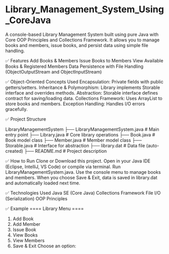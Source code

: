 # Library_Management_System_Using_CoreJava
A console-based Library Management System built using pure Java with Core OOP Principles and Collections Framework.
It allows you to manage books and members, issue books, and persist data using simple file handling.

✅ Features
Add Books & Members
Issue Books to Members
View Available Books & Registered Members
Data Persistence with File Handling (ObjectOutputStream and ObjectInputStream)

✅ Object-Oriented Concepts Used
Encapsulation: Private fields with public getters/setters.
Inheritance & Polymorphism: Library implements Storable interface and overrides methods.
Abstraction: Storable interface defines contract for saving/loading data.
Collections Framework: Uses ArrayList to store books and members.
Exception Handling: Handles I/O errors gracefully.

✅ Project Structure

LibraryManagementSystem 
 ├── LibraryManagementSystem.java   # Main entry point
 ├── Library.java                   # Core library operations
 ├── Book.java                      # Book model class
 ├── Member.java                    # Member model class
 ├── Storable.java                  # Interface for abstraction
 ├── library.dat                    # Data file (auto-created)
 ├── README.md                      # Project description

 
✅ How to Run
Clone or Download this project.
Open in your Java IDE (Eclipse, IntelliJ, VS Code) or compile via terminal.
Run LibraryManagementSystem.java.
Use the console menu to manage books and members.
When you choose Save & Exit, data is saved in library.dat and automatically loaded next time.

✅ Technologies Used
Java SE (Core Java)
Collections Framework
File I/O (Serialization)
OOP Principles

✅ Example
==== Library Menu ====
1. Add Book
2. Add Member
3. Issue Book
4. View Books
5. View Members
6. Save & Exit
Choose an option:
